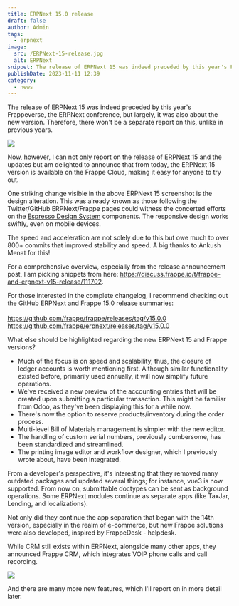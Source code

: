 ```yaml
---
title: ERPNext 15.0 release
draft: false
author: Admin
tags:
  - erpnext
image:
  src: /ERPNext-15-release.jpg
  alt: ERPNext
snippet: The release of ERPNext 15 was indeed preceded by this year's Frappeverse, the ERPNext conference, but largely, it was also about the new version.
publishDate: 2023-11-11 12:39
category:
  - news
---
```


<p>The release of ERPNext 15 was indeed preceded by this year's Frappeverse, the ERPNext conference, but largely, it was also about the new version. Therefore, there won't be a separate report on this, unlike in previous years.</p>
<p><img src="/images/ERPNext-15-release.jpg"></p>
<p>Now, however, I can not only report on the release of ERPNext 15 and the updates but am delighted to announce that from today, the ERPNext 15 version is available on the Frappe Cloud, making it easy for anyone to try out.</p>
<p>One striking change visible in the above ERPNext 15 screenshot is the design alteration. This was already known as those following the Twitter/GitHub ERPNext/Frappe pages could witness the concerted efforts on the <a href="https://frappeui.com/">Espresso Design System</a> components. The responsive design works swiftly, even on mobile devices.</p>
<p>The speed and acceleration are not solely due to this but owe much to over 800+ commits that improved stability and speed. A big thanks to Ankush Menat for this!</p>
<p>For a comprehensive overview, especially from the release announcement post, I am picking snippets from here: <a href="https://discuss.frappe.io/t/frappe-and-erpnext-v15-release/111702">https://discuss.frappe.io/t/frappe-and-erpnext-v15-release/111702</a>.</p>
<p>For those interested in the complete changelog, I recommend checking out the GitHub ERPNext and Frappe 15.0 release summaries: <br /><br />
<a href="https://github.com/frappe/frappe/releases/tag/v15.0.0">https://github.com/frappe/frappe/releases/tag/v15.0.0</a><br />
<a href="https://github.com/frappe/erpnext/releases/tag/v15.0.0">https://github.com/frappe/erpnext/releases/tag/v15.0.0</a><br />
</p>
<p>What else should be highlighted regarding the new ERPNext 15 and Frappe versions?</p>
<p><ul>
<li>Much of the focus is on speed and scalability, thus, the closure of ledger accounts is worth mentioning first. Although similar functionality existed before, primarily used annually, it will now simplify future operations.</li>
<li>We've received a new preview of the accounting entries that will be created upon submitting a particular transaction. This might be familiar from Odoo, as they've been displaying this for a while now.</li>
<li>There's now the option to reserve products/inventory during the order process.</li>
<li>Multi-level Bill of Materials management is simpler with the new editor.</li>
<li>The handling of custom serial numbers, previously cumbersome, has been standardized and streamlined.</li>
<li>The printing image editor and workflow designer, which I previously wrote about, have been integrated.</li>
</ul></p>
<p>From a developer's perspective, it's interesting that they removed many outdated packages and updated several things; for instance, vue3 is now supported. From now on, submittable doctypes can be sent as background operations. Some ERPNext modules continue as separate apps (like TaxJar, Lending, and localizations).</p>
<p>Not only did they continue the app separation that began with the 14th version, especially in the realm of e-commerce, but new Frappe solutions were also developed, inspired by FrappeDesk - helpdesk.</p>
<p>While CRM still exists within ERPNext, alongside many other apps, they announced Frappe CRM, which integrates VOIP phone calls and call recording.</p>
<p><img src="/images/Frappe-CRM.png"></p>
<p>And there are many more new features, which I'll report on in more detail later.</p>
